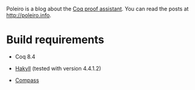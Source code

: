 Poleiro is a blog about the [Coq proof assistant][1]. You can read the
posts at http://poleiro.info.

# Build requirements

- Coq 8.4
- [Hakyll][2] (tested with version 4.4.1.2)
- [Compass][3]

   [1]: http://coq.inria.fr
   [2]: http://jaspervdj.be/hakyll/
   [3]: http://compass-style.org/
